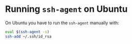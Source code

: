 # Running `ssh-agent` on Ubuntu

On Ubuntu you have to run the `ssh-agent` manually with:

```sh
eval $(ssh-agent -s)
ssh-add ~/.ssh/id_rsa
```
